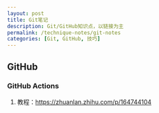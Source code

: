 ```yaml
---
layout: post
title: Git笔记
description: Git/GitHub知识点，以链接为主
permalink: /technique-notes/git-notes
categories: [Git, GitHub, 技巧]
---
```


## GitHub

### GitHub Actions

1. 教程：<https://zhuanlan.zhihu.com/p/164744104>
